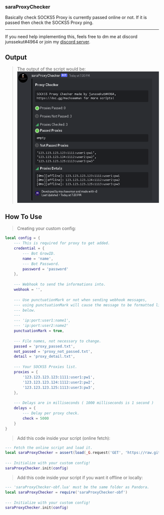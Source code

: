 ### saraProxyChecker

Basically check SOCKS5 Proxy is currently passed online or not. If it is passed then check the SOCKS5 Proxy ping.

---

If you need help implementing this, feels free to dm me at discord junssekut#4964 or join my [discord server](https://dsc.gg/machseeman).

## Output
> The output of the script would be:
![output](img/output.png?raw=true "Output")

## How To Use

> Creating your custom config:
```lua
local config = {
    --- This is required for proxy to get added.
    credential = {
        --- Bot GrowID.
        name = 'name',
        --- Bot Password.
        password = 'password'
    },

    --- Webhook to send the informations into.
    webhook = '',

    --- Use punctuationMark or not when sending webhook messages,
    --- using punctuationMark will cause the message to be formatted like
    --- below.
    ---
    --- 'ip:port:user1:name1',
    --- 'ip:port:user2:name2'
    punctuationMark = true,

    --- File names, not necessary to change.
    passed = 'proxy_passed.txt',
    not_passed = 'proxy_not_passed.txt',
    detail = 'proxy_detail.txt',

    --- Your SOCKS5 Proxies list.
    proxies = {
        '123.123.123.123:1111:user1:pw1',
        '123.123.123.124:1112:user2:pw2',
        '123.123.123.125:1113:user3:pw3',
    },

    --- Delays are in milliseconds ( 1000 milliseconds is 1 second )
    delays = {
        --- Delay per proxy check.
        check = 5000
    }
}
```

> Add this code inside your script (online fetch):
```lua
--- Fetch the online script and load it.
local saraProxyChecker = assert(load(_G.request('GET', 'https://raw.githubusercontent.com/junssekut/saraProxyChecker/main/src/saraProxyChecker-obf.lua'))())

--- Initialize with your custom config!
saraProxyChecker.init(config)
```

> Add this code inside your script if you want it offline or locally:
```lua
--- 'saraProxyChecker-obf.lua' must be the same folder as Pandora.
local saraProxyChecker = require('saraProxyChecker-obf')

--- Initialize with your custom config!
saraProxyChecker.init(config)
```
